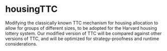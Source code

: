# housingTTC
Modifying the classically known TTC mechanism for housing allocation to allow for groups of different sizes, to be adopted for the Harvard housing lottery system. Our modified version of TTC will be compared against other versions of TTC, and will be optimized for strategy-proofness and runtime considerations. 
